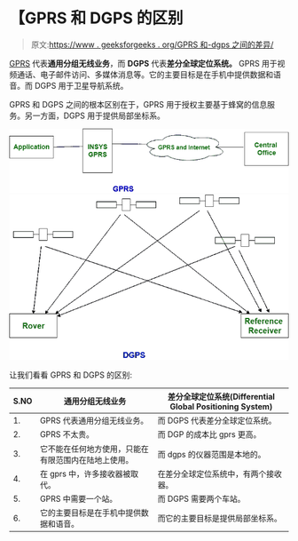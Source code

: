 # 【GPRS 和 DGPS 的区别

> 原文:[https://www . geeksforgeeks . org/GPRS 和-dgps 之间的差异/](https://www.geeksforgeeks.org/difference-between-gprs-and-dgps/)

[GPRS](https://www.geeksforgeeks.org/general-packet-radio-service-gprs/) 代表**通用分组无线业务**，而 **DGPS** 代表**差分全球定位系统。** GPRS 用于视频通话、电子邮件访问、多媒体消息等。它的主要目标是在手机中提供数据和语音。而 DGPS 用于卫星导航系统。

GPRS 和 DGPS 之间的根本区别在于，GPRS 用于授权主要基于蜂窝的信息服务。另一方面，DGPS 用于提供局部坐标系。

![](img/c58a3c0fb40780c04b940e8b0bc628e3.png)
![](img/9d3e9ce5803644b864e5f2aa9c22e969.png)

让我们看看 GPRS 和 DGPS 的区别:

| S.NO | 通用分组无线业务 | 差分全球定位系统(Differential Global Positioning System) |
| --- | --- | --- |
| 1. | GPRS 代表通用分组无线业务。 | 而 DGPS 代表差分全球定位系统。 |
| 2. | GPRS 不太贵。 | 而 DGP 的成本比 gprs 更高。 |
| 3. | 它不能在任何地方使用，只能在有限范围内在陆地上使用。 | 而 dgps 的仪器范围是本地的。 |
| 4. | 在 gprs 中，许多接收器被取代。 | 在差分全球定位系统中，有两个接收器。 |
| 5. | GPRS 中需要一个站。 | 而 DGPS 需要两个车站。 |
| 6. | 它的主要目标是在手机中提供数据和语音。 | 而它的主要目标是提供局部坐标系。 |